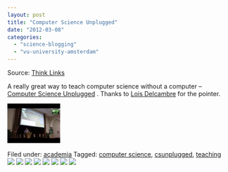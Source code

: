 ```yaml
---
layout: post
title: "Computer Science Unplugged"
date: "2012-03-08"
categories: 
  - "science-blogging"
  - "vu-university-amsterdam"
---
```


Source: [Think Links](http://thinklinks.wordpress.com/feed/)

A really great way to teach computer science without a computer – [Computer Science Unplugged](http://csunplugged.org/) . Thanks to [Lois Delcambre](http://web.cecs.pdx.edu/~lmd/) for the pointer.

[![](images/2.jpg)](https://thinklinks.wordpress.com/2012/03/08/csunplugged/)

  
Filed under: [academia](https://thinklinks.wordpress.com/category/academia/) Tagged: [computer science](https://thinklinks.wordpress.com/tag/computer-science/), [csunplugged](https://thinklinks.wordpress.com/tag/csunplugged/), [teaching](https://thinklinks.wordpress.com/tag/teaching/) [![](http://feeds.wordpress.com/1.0/comments/thinklinks.wordpress.com/373/)](http://feeds.wordpress.com/1.0/gocomments/thinklinks.wordpress.com/373/) [![](http://feeds.wordpress.com/1.0/delicious/thinklinks.wordpress.com/373/)](http://feeds.wordpress.com/1.0/godelicious/thinklinks.wordpress.com/373/) [![](http://feeds.wordpress.com/1.0/facebook/thinklinks.wordpress.com/373/)](http://feeds.wordpress.com/1.0/gofacebook/thinklinks.wordpress.com/373/) [![](http://feeds.wordpress.com/1.0/twitter/thinklinks.wordpress.com/373/)](http://feeds.wordpress.com/1.0/gotwitter/thinklinks.wordpress.com/373/) [![](http://feeds.wordpress.com/1.0/stumble/thinklinks.wordpress.com/373/)](http://feeds.wordpress.com/1.0/gostumble/thinklinks.wordpress.com/373/) [![](http://feeds.wordpress.com/1.0/digg/thinklinks.wordpress.com/373/)](http://feeds.wordpress.com/1.0/godigg/thinklinks.wordpress.com/373/) [![](http://feeds.wordpress.com/1.0/reddit/thinklinks.wordpress.com/373/)](http://feeds.wordpress.com/1.0/goreddit/thinklinks.wordpress.com/373/) ![](http://stats.wordpress.com/b.gif?host=thinklinks.wordpress.com&blog=5274753&post=373&subd=thinklinks&ref=&feed=1)
